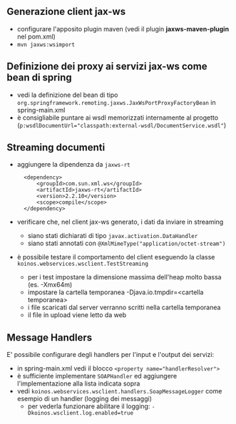 ## Generazione client jax-ws
* configurare l'apposito plugin maven (vedi il plugin **jaxws-maven-plugin** nel pom.xml)
* `mvn jaxws:wsimport`

## Definizione dei proxy ai servizi jax-ws come bean di spring
* vedi la definizione del bean di tipo `org.springframework.remoting.jaxws.JaxWsPortProxyFactoryBean` in spring-main.xml
* è consigliabile puntare ai wsdl memorizzati internamente al progetto (`p:wsdlDocumentUrl="classpath:external-wsdl/DocumentService.wsdl"`)

## Streaming documenti
- aggiungere la dipendenza da `jaxws-rt`

        <dependency>
            <groupId>com.sun.xml.ws</groupId>
            <artifactId>jaxws-rt</artifactId>
            <version>2.2.10</version>
            <scope>compile</scope>
        </dependency>

- verificare che, nel client jax-ws generato, i dati da inviare in streaming 
    * siano stati dichiarati di tipo `javax.activation.DataHandler`
    * siano stati annotati con `@XmlMimeType("application/octet-stream")`
        
- è possibile testare il comportamento del client eseguendo la classe `koinos.webservices.wsclient.TestStreaming`      
    * per i test impostare la dimensione massima dell'heap molto bassa (es. -Xmx64m)
    * impostare la cartella temporanea -Djava.io.tmpdir=&lt;cartella temporanea&gt;
    * i file scaricati dal server verranno scritti nella cartella temporanea
    * il file in upload viene letto da web
    
## Message Handlers
E' possibile configurare degli handlers per l'input e l'output dei servizi:
    
- in spring-main.xml vedi il blocco `<property name="handlerResolver">`
- è sufficiente implementare `SOAPHandler` ed aggiungere l'implementazione alla lista indicata sopra
- vedi `koinos.webservices.wsclient.handlers.SoapMessageLogger` come esempio di un handler (logging dei messaggi)
    * per vederla funzionare abilitare il logging: `-Dkoinos.wsclient.log.enabled=true`
